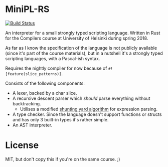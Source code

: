 # MiniPL-RS

[![Build Status](https://travis-ci.org/paavohuhtala/MiniPL-RS.svg?branch=master)](https://travis-ci.org/paavohuhtala/MiniPL-RS)

An interpreter for a small strongly typed scripting language. Written in Rust for the Compilers course at University of Helsinki during spring 2018.

As far as I know the specification of the language is not publicly available (since it's part of the course materials), but in a nutshell it's a strongly typed scripting languages, with a Pascal-ish syntax.

Requires the nightly compiler for now because of `#![feature(slice_patterns)]`.

Consists of the following components:
* A lexer, backed by a char slice.
* A recursive descent parser which _should_ parse everything without backtracking.
  * Utilises a modified [shunting yard algorithm](https://en.wikipedia.org/wiki/Shunting-yard_algorithm) for expression parsing.
* A type checker. Since the language doesn't support functions or structs and has only 3 built-in types it's rather simple.
* An AST interpreter.

# License

MIT, but don't copy this if you're on the same course. ;)
